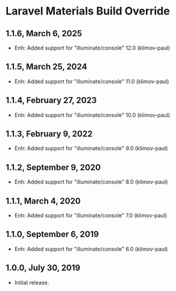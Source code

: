Laravel Materials Build Override
================================

1.1.6, March 6, 2025
--------------------

- Enh: Added support for "illuminate/console" 12.0 (klimov-paul)


1.1.5, March 25, 2024
---------------------

- Enh: Added support for "illuminate/console" 11.0 (klimov-paul)


1.1.4, February 27, 2023
------------------------

- Enh: Added support for "illuminate/console" 10.0 (klimov-paul)


1.1.3, February 9, 2022
-----------------------

- Enh: Added support for "illuminate/console" 9.0 (klimov-paul)


1.1.2, September 9, 2020
------------------------

- Enh: Added support for "illuminate/console" 8.0 (klimov-paul)


1.1.1, March 4, 2020
--------------------

- Enh: Added support for "illuminate/console" 7.0 (klimov-paul)


1.1.0, September 6, 2019
------------------------

- Enh: Added support for "illuminate/console" 6.0 (klimov-paul)


1.0.0, July 30, 2019
--------------------

- Initial release.
